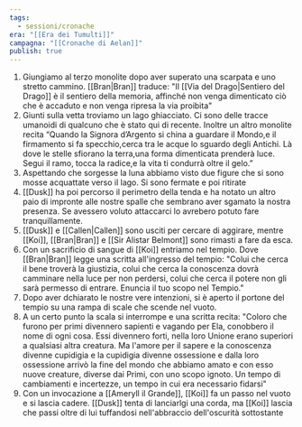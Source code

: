 ```yaml
---
tags:
  - sessioni/cronache
era: "[[Era dei Tumulti]]"
campagna: "[[Cronache di Aelan]]"
publish: true
---
```


1. Giungiamo al terzo monolite dopo aver superato una scarpata e uno stretto cammino. [[Bran|Bran]] traduce: "Il [[Via del Drago|Sentiero del Drago]] è il sentiero della memoria, affinché non venga dimenticato ciò che è accaduto e non venga ripresa la via proibita"
2. Giunti sulla vetta troviamo un lago ghiacciato. Ci sono delle tracce umanoidi di qualcuno che è stato qui di recente. Inoltre un altro monolite recita “Quando la Signora d’Argento si china a guardare il Mondo,e il firmamento si fa specchio,cerca tra le acque lo sguardo degli Antichi. Là dove le stelle sfiorano la terra,una forma dimenticata prenderà luce. Segui il ramo, tocca la radice,e la vita ti condurrà oltre il gelo.”
3. Aspettando che sorgesse la luna abbiamo visto due figure che si sono mosse acquattate verso il lago. Si sono fermate e poi ritirate
4. [[Dusk]] ha poi percorso il perimetro della tenda e ha notato un altro paio di impronte alle nostre spalle che sembrano aver sgamato la nostra presenza. Se avessero voluto attaccarci lo avrebero potuto fare tranquillamente.
5. [[Dusk]] e [[Callen|Callen]] sono usciti per cercare di aggirare, mentre [[Koi]], [[Bran|Bran]] e [[Sir Alistar Belmont]] sono rimasti a fare da esca.
6. Con un sacrificio di sangue di [[Koi]] entriamo nel tempio. Dove [[Bran|Bran]] legge una scritta all'ingresso del tempio: "Colui che cerca il bene troverà la giustizia, colui che cerca la conoscenza dovrà camminare nella luce per non perdersi, colui che cerca il potere non gli sarà permesso di entrare. Enuncia il tuo scopo nel Tempio."
7. Dopo aver dchiarato le nostre vere intenzioni, si è aperto il portone del tempio su una rampa di scale che scende nel vuoto.
8. A un certo punto la scala  si interrompe
   e una scritta recita: "Coloro che furono per primi divennero sapienti e vagando per Ela, conobbero il nome di ogni cosa. Essi divennero forti, nella loro Unione erano superiori a qualsiasi altra creatura. Ma l'amore per il sapere e la conoscenza divenne cupidigia e la cupidigia divenne ossessione e dalla loro ossessione arrivò la fine del mondo che abbiamo amato e con esso nuove creature, diverse dai Primi, con uno scopo ignoto. Un tempo di cambiamenti e incertezze, un tempo in cui era necessario fidarsi"
9. Con un invocazione a [[Ameryll il Grande]], [[Koi]] fa un passo nel vuoto e si lascia cadere. [[Dusk]] tenta di lanciarlgi una corda, ma [[Koi]] lascia che passi oltre di lui tuffandosi nell'abbraccio dell'oscurità sottostante